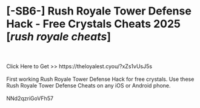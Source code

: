 # [-SB6-] Rush Royale Tower Defense Hack - Free Crystals Cheats 2025 [*rush royale cheats*]
<br>
<br>Click Here to Get >> https://theloyalest.cyou/?xZs1vUsJ5s
<br>
<br>First working Rush Royale Tower Defense Hack for free crystals. Use these Rush Royale Tower Defense Cheats on any iOS or Android phone.
<br>
<br>NNd2qzriGoVFh57

